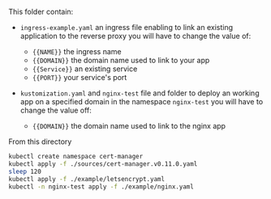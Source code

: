 
This folder contain:

* `ingress-example.yaml`
  an ingress file enabling to link an existing application to the reverse proxy
  you will have to change the value of:
  * `{{NAME}}` the ingress name
  * `{{DOMAIN}}` the domain name used to link to your app
  * `{{Service}}` an existing service
  * `{{PORT}}` your service's port

* `kustomization.yaml` and `nginx-test`
  file and folder to deploy an working app on a specified domain in the namespace `nginx-test`
  you will have to change the value off:
  * `{{DOMAIN}}` the domain name used to link to the nginx app 

From this directory

```bash
kubectl create namespace cert-manager
kubectl apply -f ./sources/cert-manager.v0.11.0.yaml
sleep 120
kubectl apply -f ./example/letsencrypt.yaml
kubectl -n nginx-test apply -f ./example/nginx.yaml
```
